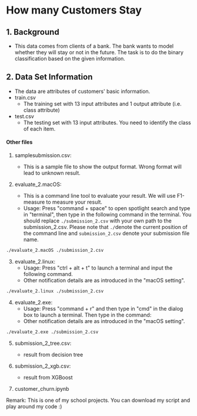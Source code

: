 # How many Customers Stay
## 1. Background
- This data comes from clients of a bank. The bank wants to model whether they will stay or not in the future. The task is to do the binary classification based on the given information.
## 2. Data Set Information
- The data are attributes of customers' basic information. 
- train.csv
  - The training set with 13 input attributes and 1 output attribute (i.e. class attribute)
- test.csv
  - The testing set with 13 input attributes. You need to identify the class of each item. 

#### Other files
1. samplesubmission.csv:
    - This is a sample file to show the output format. Wrong format will lead to unknown result.
	
2. evaluate_2.macOS:
    - This is a command line tool to evaluate your result. We will use F1-measure to measure your result. 
    - Usage: Press "command + space" to open spotlight search and type in "terminal", then type in the following command in the terminal. You should replace
	```./submission_2.csv``` with your own path to the submission_2.csv.  Please note that ```./```denote the current position of the command line and ```submission_2.csv``` denote your submission file name.
```bash
./evaluate_2.macOS ./submission_2.csv
```

3. evaluate_2.linux:
    - Usage: Press "ctrl + alt + t" to launch a terminal and input the following command.
    - Other  notification details are as introduced in the "macOS setting".
```bash
./evaluate_2.linux ./submission_2.csv
```

4. evaluate_2.exe:
    - Usage: Press "command + r" and then type in "cmd" in the dialog box to launch a terminal. Then type in the command:
    - Other notification details are as introduced in the "macOS setting".
```bash
./evaluate_2.exe ./submission_2.csv
```

5. submission_2_tree.csv: 
    - result from decision tree

6. submission_2_xgb.csv: 
    - result from XGBoost
  
7. customer_churn.ipynb

Remark: This is one of my school projects. You can download my script and play around my code :)
